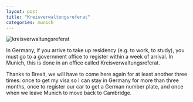 ```yaml
---
layout: post
title: "Kreisverwaltungsreferat"
categories: munich
---
```

<img src="/sabbaticaldiary/images/2022-08-17.jpg" alt="kreisverwaltungsreferat" class="center">

In Germany, if you arrive to take up residency (e.g. to work, to study), you must go to a government office to register within a week of arrival. In Munich, this is done in an office called Kreisverwaltungsreferat. 

Thanks to Brexit, we will have to come here again for at least another three times: once to get my visa so I can stay in Germany for more than three months, once to register our car to get a German number plate, and once when we leave Munich to move back to Cambridge.